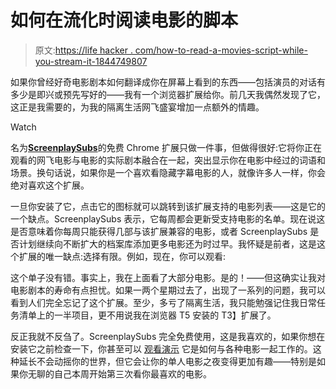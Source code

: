# 如何在流化时阅读电影的脚本

> 原文:[https://life hacker . com/how-to-read-a-movies-script-while-you-stream-it-1844749807](https://lifehacker.com/how-to-read-a-movies-script-while-you-stream-it-1844749807)

如果你曾经好奇电影剧本如何翻译成你在屏幕上看到的东西——包括演员的对话有多少是即兴或预先写好的——我有一个浏览器扩展给你。前几天我偶然发现了它，这正是我需要的，为我的隔离生活网飞盛宴增加一点额外的情趣。

Watch

名为[**ScreenplaySubs**](https://screenplaysubs.com/)的免费 Chrome 扩展只做一件事，但做得很好:它将你正在观看的网飞电影与电影的实际剧本融合在一起，突出显示你在电影中经过的词语和场景。换句话说，如果你是一个喜欢看隐藏字幕电影的人，就像许多人一样，你会绝对喜欢这个扩展。

一旦你安装了它，点击它的图标就可以跳转到该扩展支持的电影列表——这是它的一个缺点。ScreenplaySubs 表示，它每周都会更新受支持电影的名单。现在说这是否意味着你每周只能获得几部与该扩展兼容的电影，或者 ScreenplaySubs 是否计划继续向不断扩大的档案库添加更多电影还为时过早。我怀疑是前者，这是这个扩展的唯一缺点:选择有限。例如，现在，你可以观看:

这个单子没有错。事实上，我在上面看了大部分电影。是的！——但这确实让我对电影剧本的寿命有点担忧。如果一两个星期过去了，出现了一系列的问题，我可以看到人们完全忘记了这个扩展。至少，多亏了隔离生活，我只能勉强记住我日常任务清单上的一半项目，更不用说我在浏览器 T5 安装的 T3】扩展了。

反正我就不反刍了。ScreenplaySubs 完全免费使用，这是我喜欢的，如果你想在安装它之前检查一下，你甚至可以 [观看演示](https://screenplaysubs.com/demos) 它是如何与各种电影一起工作的。这种延长不会动摇你的世界，但它会让你的单人电影之夜变得更加有趣——特别是如果你无聊的自己本周开始第三次看你最喜欢的电影。